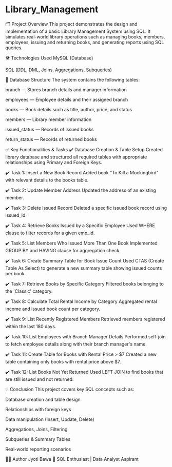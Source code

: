 # Library_Management
🗂️ Project Overview
This project demonstrates the design and implementation of a basic Library Management System using SQL. It simulates real-world library operations such as managing books, members, employees, issuing and returning books, and generating reports using SQL queries.

🛠️ Technologies Used
MySQL (Database)

SQL (DDL, DML, Joins, Aggregations, Subqueries)

🏢 Database Structure
The system contains the following tables:

branch — Stores branch details and manager information

employees — Employee details and their assigned branch

books — Book details such as title, author, price, and status

members — Library member information

issued_status — Records of issued books

return_status — Records of returned books

✅ Key Functionalities & Tasks
✔️ Database Creation & Table Setup
Created library database and structured all required tables with appropriate relationships using Primary and Foreign Keys.

✔️ Task 1: Insert a New Book Record
Added book "To Kill a Mockingbird" with relevant details to the books table.

✔️ Task 2: Update Member Address
Updated the address of an existing member.

✔️ Task 3: Delete Issued Record
Deleted a specific issued book record using issued_id.

✔️ Task 4: Retrieve Books Issued by a Specific Employee
Used WHERE clause to filter records for a given emp_id.

✔️ Task 5: List Members Who Issued More Than One Book
Implemented GROUP BY and HAVING clause for aggregation check.

✔️ Task 6: Create Summary Table for Book Issue Count
Used CTAS (Create Table As Select) to generate a new summary table showing issued counts per book.

✔️ Task 7: Retrieve Books by Specific Category
Filtered books belonging to the 'Classic' category.

✔️ Task 8: Calculate Total Rental Income by Category
Aggregated rental income and issued book count per category.

✔️ Task 9: List Recently Registered Members
Retrieved members registered within the last 180 days.

✔️ Task 10: List Employees with Branch Manager Details
Performed self-join to fetch employee details along with their branch manager's name.

✔️ Task 11: Create Table for Books with Rental Price > $7
Created a new table containing only books with rental price above $7.

✔️ Task 12: List Books Not Yet Returned
Used LEFT JOIN to find books that are still issued and not returned.

💡 Conclusion
This project covers key SQL concepts such as:

Database creation and table design

Relationships with foreign keys

Data manipulation (Insert, Update, Delete)

Aggregations, Joins, Filtering

Subqueries & Summary Tables

Real-world reporting scenarios

🙋‍♀️ Author
Jyoti Bawa
🎯 SQL Enthusiast | Data Analyst Aspirant
